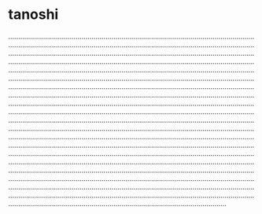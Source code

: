 # tanoshi

..............................................................................................................................................................................................................................................................................................................................................................................................................................................................................................................................................................................................................................................................................................................................................................................................................................................................................................................................................................................................................................................................................................................................................................................................................................................................................................................................................................................................................................................................................................................................................................................................................................................................................................................................................................................................................................................................................................................................................................................................................................................................................................................................................................................................................................................................................................................................................................................................................................................................................................................................................................................................................................................................................................